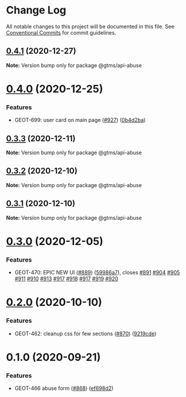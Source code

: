 # Change Log

All notable changes to this project will be documented in this file.
See [Conventional Commits](https://conventionalcommits.org) for commit guidelines.

## [0.4.1](https://github.com/gtms-org/gtms-frontend/compare/@gtms/api-abuse@0.4.0...@gtms/api-abuse@0.4.1) (2020-12-27)

**Note:** Version bump only for package @gtms/api-abuse





# [0.4.0](https://github.com/gtms-org/gtms-frontend/compare/@gtms/api-abuse@0.3.3...@gtms/api-abuse@0.4.0) (2020-12-25)


### Features

* GEOT-699: user card on main page ([#927](https://github.com/gtms-org/gtms-frontend/issues/927)) ([0b4d2ba](https://github.com/gtms-org/gtms-frontend/commit/0b4d2ba9f89ac8a9ddddd7841bd7da2eec257edc))





## [0.3.3](https://github.com/gtms-org/gtms-frontend/compare/@gtms/api-abuse@0.3.2...@gtms/api-abuse@0.3.3) (2020-12-11)

**Note:** Version bump only for package @gtms/api-abuse

## [0.3.2](https://github.com/gtms-org/gtms-frontend/compare/@gtms/api-abuse@0.3.1...@gtms/api-abuse@0.3.2) (2020-12-10)

**Note:** Version bump only for package @gtms/api-abuse

## [0.3.1](https://github.com/gtms-org/gtms-frontend/compare/@gtms/api-abuse@0.3.0...@gtms/api-abuse@0.3.1) (2020-12-10)

**Note:** Version bump only for package @gtms/api-abuse

# [0.3.0](https://github.com/gtms-org/gtms-frontend/compare/@gtms/api-abuse@0.2.0...@gtms/api-abuse@0.3.0) (2020-12-05)

### Features

- GEOT-470: EPIC NEW UI ([#889](https://github.com/gtms-org/gtms-frontend/issues/889)) ([59986a7](https://github.com/gtms-org/gtms-frontend/commit/59986a738e2e38537d35c12b1d1a4aa5cfbd458d)), closes [#891](https://github.com/gtms-org/gtms-frontend/issues/891) [#904](https://github.com/gtms-org/gtms-frontend/issues/904) [#905](https://github.com/gtms-org/gtms-frontend/issues/905) [#911](https://github.com/gtms-org/gtms-frontend/issues/911) [#910](https://github.com/gtms-org/gtms-frontend/issues/910) [#913](https://github.com/gtms-org/gtms-frontend/issues/913) [#917](https://github.com/gtms-org/gtms-frontend/issues/917) [#918](https://github.com/gtms-org/gtms-frontend/issues/918) [#917](https://github.com/gtms-org/gtms-frontend/issues/917) [#919](https://github.com/gtms-org/gtms-frontend/issues/919) [#920](https://github.com/gtms-org/gtms-frontend/issues/920)

# [0.2.0](https://github.com/gtms-org/gtms-frontend/compare/@gtms/api-abuse@0.1.0...@gtms/api-abuse@0.2.0) (2020-10-10)

### Features

- GEOT-462: cleanup css for few sections ([#870](https://github.com/gtms-org/gtms-frontend/issues/870)) ([9219cde](https://github.com/gtms-org/gtms-frontend/commit/9219cde208aa4c5c57223003617d43e0e64bdc59))

# 0.1.0 (2020-09-21)

### Features

- GEOT-466 abuse form ([#868](https://github.com/gtms-org/gtms-frontend/issues/868)) ([ef698d2](https://github.com/gtms-org/gtms-frontend/commit/ef698d2281869d9cd879f9e1ffd792ad52709a13))
